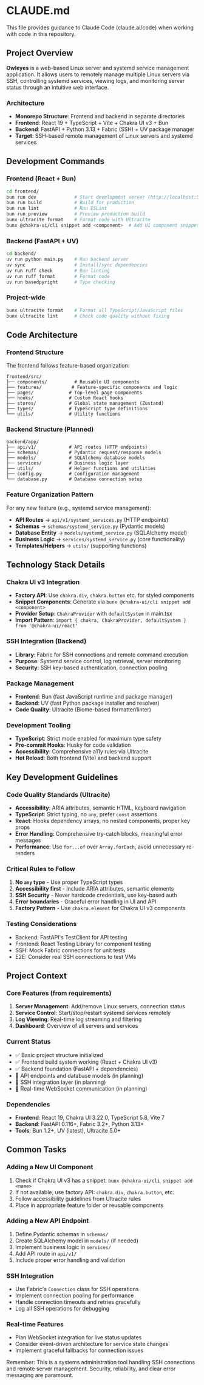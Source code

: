 # CLAUDE.md

This file provides guidance to Claude Code (claude.ai/code) when working with code in this repository.

## Project Overview

**Owleyes** is a web-based Linux server and systemd service management application. It allows users to remotely manage multiple Linux servers via SSH, controlling systemd services, viewing logs, and monitoring server status through an intuitive web interface.

### Architecture
- **Monorepo Structure**: Frontend and backend in separate directories
- **Frontend**: React 19 + TypeScript + Vite + Chakra UI v3 + Bun
- **Backend**: FastAPI + Python 3.13 + Fabric (SSH) + UV package manager
- **Target**: SSH-based remote management of Linux servers and systemd services

## Development Commands

### Frontend (React + Bun)
```bash
cd frontend/
bun run dev              # Start development server (http://localhost:5173)
bun run build            # Build for production
bun run lint             # Run ESLint
bun run preview          # Preview production build
bunx ultracite format    # Format code with Ultracite
bunx @chakra-ui/cli snippet add <component>  # Add UI component snippets
```

### Backend (FastAPI + UV)
```bash
cd backend/
uv run python main.py    # Run backend server
uv sync                  # Install/sync dependencies
uv run ruff check        # Run linting
uv run ruff format       # Format code
uv run basedpyright      # Type checking
```

### Project-wide
```bash
bunx ultracite format    # Format all TypeScript/JavaScript files
bunx ultracite lint      # Check code quality without fixing
```

## Code Architecture

### Frontend Structure
The frontend follows feature-based organization:
```
frontend/src/
├── components/          # Reusable UI components
├── features/           # Feature-specific components and logic
├── pages/             # Top-level page components
├── hooks/             # Custom React hooks
├── stores/            # Global state management (Zustand)
├── types/             # TypeScript type definitions
└── utils/             # Utility functions
```

### Backend Structure (Planned)
```
backend/app/
├── api/v1/            # API routes (HTTP endpoints)
├── schemas/           # Pydantic request/response models
├── models/            # SQLAlchemy database models
├── services/          # Business logic layer
├── utils/             # Helper functions and utilities
├── config.py          # Configuration management
└── database.py        # Database connection setup
```

### Feature Organization Pattern
For any new feature (e.g., systemd service management):
- **API Routes** → `api/v1/systemd_services.py` (HTTP endpoints)
- **Schemas** → `schemas/systemd_service.py` (Pydantic models)
- **Database Entity** → `models/systemd_service.py` (SQLAlchemy model)
- **Business Logic** → `services/systemd_service.py` (core functionality)
- **Templates/Helpers** → `utils/` (supporting functions)

## Technology Stack Details

### Chakra UI v3 Integration
- **Factory API**: Use `chakra.div`, `chakra.button` etc. for styled components
- **Snippet Components**: Generate via `bunx @chakra-ui/cli snippet add <component>`
- **Provider Setup**: `ChakraProvider` with `defaultSystem` in main.tsx
- **Import Pattern**: `import { chakra, ChakraProvider, defaultSystem } from '@chakra-ui/react'`

### SSH Integration (Backend)
- **Library**: Fabric for SSH connections and remote command execution
- **Purpose**: Systemd service control, log retrieval, server monitoring
- **Security**: SSH key-based authentication, connection pooling

### Package Management
- **Frontend**: Bun (fast JavaScript runtime and package manager)
- **Backend**: UV (fast Python package installer and resolver)
- **Code Quality**: Ultracite (Biome-based formatter/linter)

### Development Tooling
- **TypeScript**: Strict mode enabled for maximum type safety
- **Pre-commit Hooks**: Husky for code validation
- **Accessibility**: Comprehensive a11y rules via Ultracite
- **Hot Reload**: Both frontend (Vite) and backend support

## Key Development Guidelines

### Code Quality Standards (Ultracite)
- **Accessibility**: ARIA attributes, semantic HTML, keyboard navigation
- **TypeScript**: Strict typing, no `any`, prefer `const` assertions
- **React**: Hooks dependency arrays, no nested components, proper key props
- **Error Handling**: Comprehensive try-catch blocks, meaningful error messages
- **Performance**: Use `for...of` over `Array.forEach`, avoid unnecessary re-renders

### Critical Rules to Follow
1. **No `any` type** - Use proper TypeScript types
2. **Accessibility first** - Include ARIA attributes, semantic elements
3. **SSH Security** - Never hardcode credentials, use key-based auth
4. **Error boundaries** - Graceful error handling in UI and API
5. **Factory Pattern** - Use `chakra.element` for Chakra UI v3 components

### Testing Considerations
- Backend: FastAPI's TestClient for API testing
- Frontend: React Testing Library for component testing
- SSH: Mock Fabric connections for unit tests
- E2E: Consider real SSH connections to test VMs

## Project Context

### Core Features (from requirements)
1. **Server Management**: Add/remove Linux servers, connection status
2. **Service Control**: Start/stop/restart systemd services remotely
3. **Log Viewing**: Real-time log streaming and filtering
4. **Dashboard**: Overview of all servers and services

### Current Status
- ✅ Basic project structure initialized
- ✅ Frontend build system working (React + Chakra UI v3)
- ✅ Backend foundation (FastAPI + dependencies)
- 🚧 API endpoints and database models (in planning)
- 🚧 SSH integration layer (in planning)
- 🚧 Real-time WebSocket communication (in planning)

### Dependencies
- **Frontend**: React 19, Chakra UI 3.22.0, TypeScript 5.8, Vite 7
- **Backend**: FastAPI 0.116+, Fabric 3.2+, Python 3.13+
- **Tools**: Bun 1.2+, UV (latest), Ultracite 5.0+

## Common Tasks

### Adding a New UI Component
1. Check if Chakra UI v3 has a snippet: `bunx @chakra-ui/cli snippet add <name>`
2. If not available, use factory API: `chakra.div`, `chakra.button`, etc.
3. Follow accessibility guidelines from Ultracite rules
4. Place in appropriate feature folder or reusable components

### Adding a New API Endpoint
1. Define Pydantic schemas in `schemas/`
2. Create SQLAlchemy model in `models/` (if needed)
3. Implement business logic in `services/`
4. Add API route in `api/v1/`
5. Include proper error handling and validation

### SSH Integration
- Use Fabric's `Connection` class for SSH operations
- Implement connection pooling for performance
- Handle connection timeouts and retries gracefully
- Log all SSH operations for debugging

### Real-time Features
- Plan WebSocket integration for live status updates
- Consider event-driven architecture for service state changes
- Implement graceful fallbacks for connection issues

Remember: This is a systems administration tool handling SSH connections and remote server management. Security, reliability, and clear error messaging are paramount.